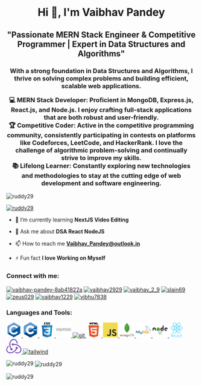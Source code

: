 <h1 align="center">Hi 👋, I'm Vaibhav Pandey</h1>
<h2 align="center">"Passionate MERN Stack Engineer & Competitive Programmer | Expert in Data Structures and Algorithms"</h2>

<h3 align="center">With a strong foundation in Data Structures and Algorithms, I thrive on solving complex problems and building efficient, scalable web applications.<br>
  
💻 MERN Stack Developer: Proficient in MongoDB, Express.js, React.js, and Node.js. I enjoy crafting full-stack applications that are both robust and user-friendly. <br>
🏆 Competitive Coder: Active in the competitive programming community, consistently participating in contests on platforms like Codeforces, LeetCode, and HackerRank. I love the challenge of algorithmic problem-solving and continually strive to improve my skills. <br>
📚 Lifelong Learner: Constantly exploring new technologies and methodologies to stay at the cutting edge of web development and software engineering.</h3>

<p align="left"> <img src="https://komarev.com/ghpvc/?username=ruddy29&label=Profile%20views&color=0e75b6&style=flat" alt="ruddy29" /> </p>

<p align="left"> <a href="https://github.com/ryo-ma/github-profile-trophy"><img src="https://github-profile-trophy.vercel.app/?username=ruddy29" alt="ruddy29" /></a> </p>

- 🌱 I’m currently learning **NextJS Video Editing**

- 💬 Ask me about **DSA React NodeJS**

- 📫 How to reach me **Vaibhav_Pandey@outlook.in**

- ⚡ Fun fact **I love Working on Myself**

<h3 align="left">Connect with me:</h3>
<p align="left">
<a href="https://linkedin.com/in/vaibhav-pandey-8ab41822a" target="blank"><img align="center" src="https://raw.githubusercontent.com/rahuldkjain/github-profile-readme-generator/master/src/images/icons/Social/linked-in-alt.svg" alt="vaibhav-pandey-8ab41822a" height="30" width="40" /></a>
<a href="https://fb.com/vaibhav2929" target="blank"><img align="center" src="https://raw.githubusercontent.com/rahuldkjain/github-profile-readme-generator/master/src/images/icons/Social/facebook.svg" alt="vaibhav2929" height="30" width="40" /></a>
<a href="https://instagram.com/vaibhav_2_9" target="blank"><img align="center" src="https://raw.githubusercontent.com/rahuldkjain/github-profile-readme-generator/master/src/images/icons/Social/instagram.svg" alt="vaibhav_2_9" height="30" width="40" /></a>
<a href="https://www.codechef.com/users/slain69" target="blank"><img align="center" src="https://cdn.jsdelivr.net/npm/simple-icons@3.1.0/icons/codechef.svg" alt="slain69" height="30" width="40" /></a>
<a href="https://codeforces.com/profile/zeus029" target="blank"><img align="center" src="https://raw.githubusercontent.com/rahuldkjain/github-profile-readme-generator/master/src/images/icons/Social/codeforces.svg" alt="zeus029" height="30" width="40" /></a>
<a href="https://www.leetcode.com/vaibhav1229" target="blank"><img align="center" src="https://raw.githubusercontent.com/rahuldkjain/github-profile-readme-generator/master/src/images/icons/Social/leet-code.svg" alt="vaibhav1229" height="30" width="40" /></a>
<a href="https://auth.geeksforgeeks.org/user/vibhu7838" target="blank"><img align="center" src="https://raw.githubusercontent.com/rahuldkjain/github-profile-readme-generator/master/src/images/icons/Social/geeks-for-geeks.svg" alt="vibhu7838" height="30" width="40" /></a>
</p>

<h3 align="left">Languages and Tools:</h3>
<p align="left"> <a href="https://www.cprogramming.com/" target="_blank" rel="noreferrer"> <img src="https://raw.githubusercontent.com/devicons/devicon/master/icons/c/c-original.svg" alt="c" width="40" height="40"/> </a> <a href="https://www.w3schools.com/cpp/" target="_blank" rel="noreferrer"> <img src="https://raw.githubusercontent.com/devicons/devicon/master/icons/cplusplus/cplusplus-original.svg" alt="cplusplus" width="40" height="40"/> </a> <a href="https://www.w3schools.com/css/" target="_blank" rel="noreferrer"> <img src="https://raw.githubusercontent.com/devicons/devicon/master/icons/css3/css3-original-wordmark.svg" alt="css3" width="40" height="40"/> </a> <a href="https://expressjs.com" target="_blank" rel="noreferrer"> <img src="https://raw.githubusercontent.com/devicons/devicon/master/icons/express/express-original-wordmark.svg" alt="express" width="40" height="40"/> </a> <a href="https://git-scm.com/" target="_blank" rel="noreferrer"> <img src="https://www.vectorlogo.zone/logos/git-scm/git-scm-icon.svg" alt="git" width="40" height="40"/> </a> <a href="https://www.w3.org/html/" target="_blank" rel="noreferrer"> <img src="https://raw.githubusercontent.com/devicons/devicon/master/icons/html5/html5-original-wordmark.svg" alt="html5" width="40" height="40"/> </a> <a href="https://developer.mozilla.org/en-US/docs/Web/JavaScript" target="_blank" rel="noreferrer"> <img src="https://raw.githubusercontent.com/devicons/devicon/master/icons/javascript/javascript-original.svg" alt="javascript" width="40" height="40"/> </a> <a href="https://www.mongodb.com/" target="_blank" rel="noreferrer"> <img src="https://raw.githubusercontent.com/devicons/devicon/master/icons/mongodb/mongodb-original-wordmark.svg" alt="mongodb" width="40" height="40"/> </a> <a href="https://www.mysql.com/" target="_blank" rel="noreferrer"> <img src="https://raw.githubusercontent.com/devicons/devicon/master/icons/mysql/mysql-original-wordmark.svg" alt="mysql" width="40" height="40"/> </a> <a href="https://nodejs.org" target="_blank" rel="noreferrer"> <img src="https://raw.githubusercontent.com/devicons/devicon/master/icons/nodejs/nodejs-original-wordmark.svg" alt="nodejs" width="40" height="40"/> </a> <a href="https://reactjs.org/" target="_blank" rel="noreferrer"> <img src="https://raw.githubusercontent.com/devicons/devicon/master/icons/react/react-original-wordmark.svg" alt="react" width="40" height="40"/> </a> <a href="https://redux.js.org" target="_blank" rel="noreferrer"> <img src="https://raw.githubusercontent.com/devicons/devicon/master/icons/redux/redux-original.svg" alt="redux" width="40" height="40"/> </a> <a href="https://tailwindcss.com/" target="_blank" rel="noreferrer"> <img src="https://www.vectorlogo.zone/logos/tailwindcss/tailwindcss-icon.svg" alt="tailwind" width="40" height="40"/> </a> </p>

<p><img align="left" src="https://github-readme-stats.vercel.app/api/top-langs?username=ruddy29&show_icons=true&locale=en&layout=compact" alt="ruddy29" /></p>

<p>&nbsp;<img align="center" src="https://github-readme-stats.vercel.app/api?username=ruddy29&show_icons=true&locale=en" alt="ruddy29" /></p>

<p><img align="center" src="https://github-readme-streak-stats.herokuapp.com/?user=ruddy29&" alt="ruddy29" /></p>
